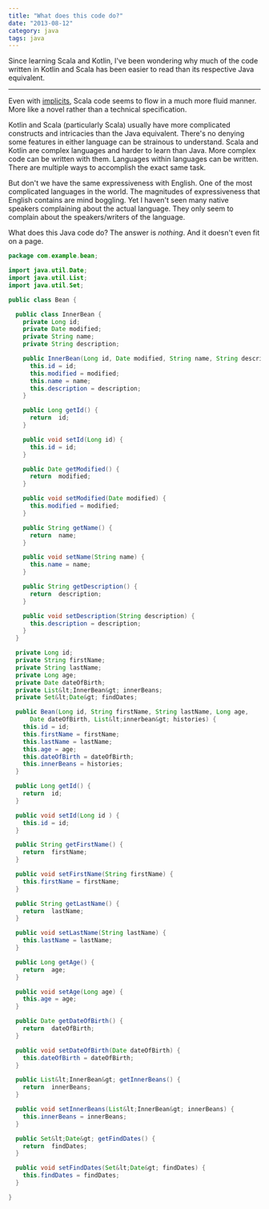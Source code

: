 ```yaml
---
title: "What does this code do?"
date: "2013-08-12"
category: java
tags: java
---
```


Since learning Scala and Kotlin, I've been wondering why much of the code written in Kotlin and Scala has been easier to read than its respective Java equivalent.

---

Even with [implicits](http://blog.joa-ebert.com/2010/12/26/understanding-scala-implicits/), Scala code seems to flow in a much more fluid manner. More like a novel rather than a technical specification.

Kotlin and Scala (particularly Scala) usually have more complicated constructs and intricacies than the Java equivalent. There's no denying some features in either language can be strainous to understand. Scala and Kotlin are complex languages and harder to learn than Java. More complex code can be written with them. Languages within languages can be written. There are multiple ways to accomplish the exact same task.

But don't we have the same expressiveness with English. One of the most complicated languages in the world. The magnitudes of expressiveness that English contains are mind boggling. Yet I haven't seen many native speakers complaining about the actual language. They only seem to complain about the speakers/writers of the language.

What does this Java code do? The answer is _nothing_. And it doesn't even fit on a page.

```java
package com.example.bean;

import java.util.Date;
import java.util.List;
import java.util.Set;

public class Bean {

  public class InnerBean {
    private Long id;
    private Date modified;
    private String name;
    private String description;

    public InnerBean(Long id, Date modified, String name, String description ) {
      this.id = id;
      this.modified = modified;
      this.name = name;
      this.description = description;
    }

    public Long getId() {
      return  id;
    }

    public void setId(Long id) {
      this.id = id;
    }

    public Date getModified() {
      return  modified;
    }

    public void setModified(Date modified) {
      this.modified = modified;
    }

    public String getName() {
      return  name;
    }

    public void setName(String name) {
      this.name = name;
    }

    public String getDescription() {
      return  description;
    }

    public void setDescription(String description) {
      this.description = description;
    }
  }

  private Long id;
  private String firstName;
  private String lastName;
  private Long age;
  private Date dateOfBirth;
  private List&lt;InnerBean&gt; innerBeans;
  private Set&lt;Date&gt; findDates;

  public Bean(Long id, String firstName, String lastName, Long age,
      Date dateOfBirth, List&lt;innerbean&gt; histories) {
    this.id = id;
    this.firstName = firstName;
    this.lastName = lastName;
    this.age = age;
    this.dateOfBirth = dateOfBirth;
    this.innerBeans = histories;
  }

  public Long getId() {
    return  id;
  }

  public void setId(Long id ) {
    this.id = id;
  }

  public String getFirstName() {
    return  firstName;
  }

  public void setFirstName(String firstName) {
    this.firstName = firstName;
  }

  public String getLastName() {
    return  lastName;
  }

  public void setLastName(String lastName) {
    this.lastName = lastName;
  }

  public Long getAge() {
    return  age;
  }

  public void setAge(Long age) {
    this.age = age;
  }

  public Date getDateOfBirth() {
    return  dateOfBirth;
  }

  public void setDateOfBirth(Date dateOfBirth) {
    this.dateOfBirth = dateOfBirth;
  }

  public List&lt;InnerBean&gt; getInnerBeans() {
    return  innerBeans;
  }

  public void setInnerBeans(List&lt;InnerBean&gt; innerBeans) {
    this.innerBeans = innerBeans;
  }

  public Set&lt;Date&gt; getFindDates() {
    return  findDates;
  }

  public void setFindDates(Set&lt;Date&gt; findDates) {
    this.findDates = findDates;
  }

}
```
